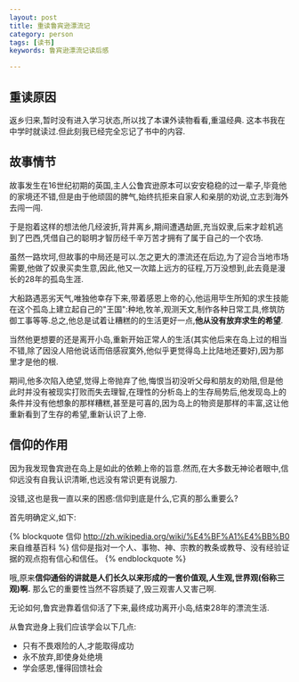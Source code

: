 ```yaml
---
layout: post
title: 重读鲁宾逊漂流记
category: person
tags: [读书]
keywords: 鲁宾逊漂流记读后感

---
```


重读原因
-------
返乡归来,暂时没有进入学习状态,所以找了本课外读物看看,重温经典.
这本书我在中学时就读过.但此刻我已经完全忘记了书中的内容.

故事情节
--------
故事发生在16世纪初期的英国,主人公鲁宾逊原本可以安安稳稳的过一辈子,毕竟他的家境还不错,但是由于他顽固的脾气,始终抗拒来自家人和亲朋的劝说,立志到海外去闯一闯.
<!--more-->

于是抱着这样的想法他几经波折,背井离乡,期间遭遇劫匪,充当奴隶,后来才趁机逃到了巴西,凭借自己的聪明才智历经千辛万苦才拥有了属于自己的一个农场.

虽然一路坎坷,但故事的中局还是可以.怎之更大的漂流还在后边,为了迎合当地市场需要,他做了奴隶买卖生意,因此,他又一次踏上远方的征程,万万没想到,此去竟是漫长的28年的孤岛生涯.

大船路遇恶劣天气,唯独他幸存下来,带着感恩上帝的心,他运用毕生所知的求生技能在这个孤岛上建立起自己的"王国":种地,牧羊,观测天文,制作各种日常工具,修筑防御工事等等.总之,他总是试着让糟糕的的生活更好一点,**他从没有放弃求生的希望**.

当然他更想要的还是离开小岛,重新开始正常人的生活(其实他后来在岛上过的相当不错,除了因没人陪他说话而倍感寂寞外,他似乎更觉得岛上比陆地还要好),因为那里才是他的根.

期间,他多次陷入绝望,觉得上帝抛弃了他,悔恨当初没听父母和朋友的劝阻,但是他此时并没有被现实打败而失去理智,在理性的分析岛上的生存局势后,他发现岛上的条件并没有他想象的那样糟糕,甚至是可喜的,因为岛上的物资是那样的丰富,这让他重新看到了生存的希望,重新认识了上帝.

信仰的作用
-------
因为我发现鲁宾逊在岛上是如此的依赖上帝的旨意.然而,在大多数无神论者眼中,信仰远没有自我认识清晰,也远没有常识更有说服力.

没错,这也是我一直以来的困惑:信仰到底是什么,它真的那么重要么? 


首先明确定义,如下:

{% blockquote 信仰 http://zh.wikipedia.org/wiki/%E4%BF%A1%E4%BB%B0 来自维基百科 %}
信仰是指对一个人、事物、神、宗教的教条或教导、没有经验证据的观点抱有信心和信任。
{% endblockquote %}

哦,原来**信仰通俗的讲就是人们长久以来形成的一套价值观,人生观,世界观(俗称三观)啊.**
那么它的重要性当然不容质疑了,毁三观害人又害己啊.


无论如何,鲁宾逊靠着信仰活了下来,最终成功离开小岛,结束28年的漂流生活.

从鲁宾逊身上我们应该学会以下几点:

* 只有不畏艰险的人,才能取得成功
* 永不放弃,即使身处绝境
* 学会感恩,懂得回馈社会
